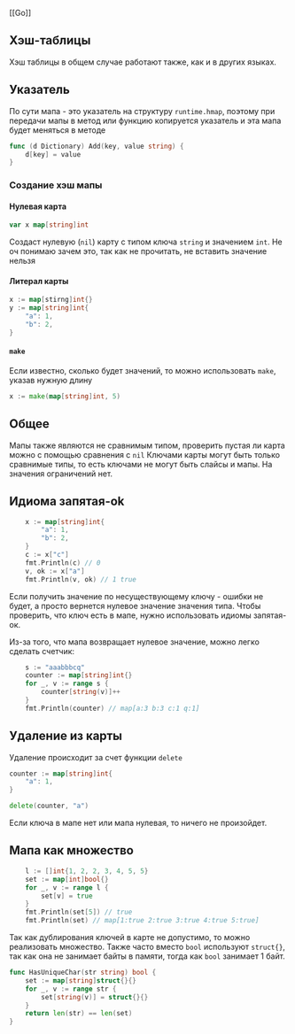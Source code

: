 [[Go]]
## Хэш-таблицы
Хэш таблицы в общем случае работают также, как и в других языках. 
## Указатель
По сути мапа - это указатель на структуру `runtime.hmap`, поэтому при передачи мапы в метод или функцию копируется указатель и эта мапа будет меняться в методе
```go
func (d Dictionary) Add(key, value string) {
	d[key] = value
}
```
### Создание хэш мапы
#### Нулевая карта
```go
var x map[string]int
```
Создаст нулевую (`nil`) карту с типом ключа `string` и значением `int`. Не оч понимаю зачем это, так как не прочитать, не вставить значение нельзя
#### Литерал карты
```go
x := map[stirng]int{}
y := map[string]int{
	"a": 1,
	"b": 2,
}
```
#### `make`
Если известно, сколько будет значений, то можно использовать `make`, указав нужную длину
```go
x := make(map[string]int, 5)
```

## Общее
Мапы также являются не сравнимым типом, проверить пустая ли карта можно с помощью сравнения с `nil`
Ключами карты могут быть только сравнимые типы, то есть ключами не могут быть слайсы и мапы. На значения ограничений нет.
## Идиома запятая-ok
```go
    x := map[string]int{
        "a": 1,
        "b": 2,
    }
    c := x["c"]
    fmt.Println(c) // 0
    v, ok := x["a"]
    fmt.Println(v, ok) // 1 true
```
Если получить значение по несуществующему ключу - ошибки не будет, а просто вернется нулевое значение значения типа. Чтобы проверить, что ключ есть в мапе, нужно использовать идиомы запятая-ок.

Из-за того, что мапа возвращает нулевое значение, можно легко сделать счетчик:
```go
    s := "aaabbbcq"
    counter := map[string]int{}
    for _, v := range s {
        counter[string(v)]++
    }
    fmt.Println(counter) // map[a:3 b:3 c:1 q:1]
```
## Удаление из карты
Удаление происходит за счет функции `delete`
```go
counter := map[string]int{
	"a": 1,
}

delete(counter, "a")
```
Если ключа в мапе нет или мапа нулевая, то ничего не произойдет.

## Мапа как множество
```go
    l := []int{1, 2, 2, 3, 4, 5, 5}
    set := map[int]bool{}
    for _, v := range l {
        set[v] = true
    }
    fmt.Println(set[5]) // true
    fmt.Println(set) // map[1:true 2:true 3:true 4:true 5:true]
```
Так как дублирования ключей в карте не допустимо, то можно реализовать множество. Также часто вместо `bool` используют `struct{}`, так как она не занимает байты в памяти, тогда как `bool` занимает 1 байт.
```go
func HasUniqueChar(str string) bool {
    set := map[string]struct{}{}
    for _, v := range str {
        set[string(v)] = struct{}{}
    }
    return len(str) == len(set)
}
```